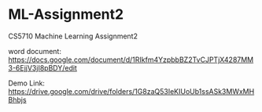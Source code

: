 # ML-Assignment2

CS5710 Machine Learning Assignment2

word document: https://docs.google.com/document/d/1RIkfm4YzpbbBZ2TvCJPTjX4287MM3-6EjjV3jI8pBDY/edit 

Demo Link: https://drive.google.com/drive/folders/1G8zaQ53IeKIUoUb1ssASk3MWxMHBhbjs 
